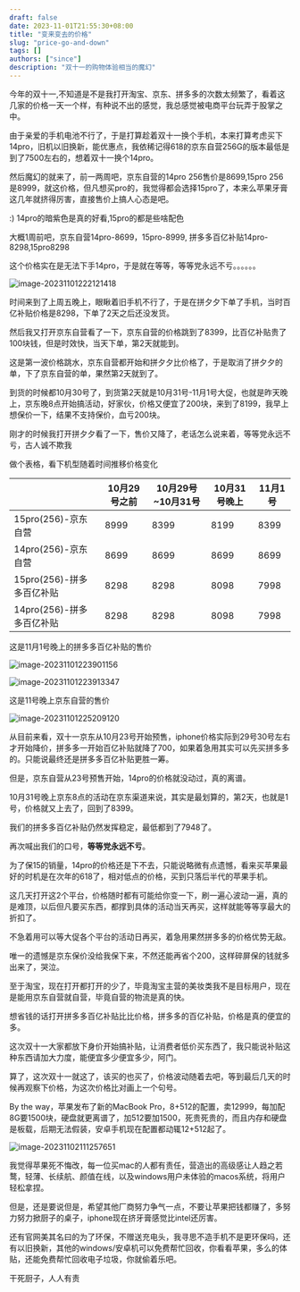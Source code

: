 ```yaml
---
draft: false
date: 2023-11-01T21:55:30+08:00
title: "变来变去的价格"
slug: "price-go-and-down" 
tags: []
authors: ["since"]
description: "双十一的购物体验相当的魔幻"
---
```


今年的双十一,不知道是不是我打开淘宝、京东、拼多多的次数太频繁了，看着这几家的价格一天一个样，有种说不出的感觉，我总感觉被电商平台玩弄于股掌之中。



由于亲爱的手机电池不行了，于是打算趁着双十一换个手机，本来打算考虑买下14pro，旧机以旧换新，能优惠点，我依稀记得618的京东自营256G的版本最低是到了7500左右的，想着双十一换个14pro。



然后魔幻的就来了，前一两周吧，京东自营的14pro 256售价是8699,15pro 256是8999，就这价格，但凡想买pro的，我觉得都会选择15pro了，本来么苹果牙膏这几年就挤得厉害，直接售价上搞人心态是吧。



:) 14pro的暗紫色是真的好看,15pro的都是些啥配色



大概1周前吧，京东自营14pro-8699，15pro-8999,  拼多多百亿补贴14pro-8298,15pro8298

这个价格实在是无法下手14pro，于是就在等等，等等党永远不亏。。。。。。

![image-20231101222121418](https://cdn.jsdelivr.net/gh/thend03/mdPic/picGo/202311012221449.png)







时间来到了上周五晚上，眼瞅着旧手机不行了，于是在拼夕夕下单了手机，当时百亿补贴价格是8298，下单了2天之后还没发货。

然后我又打开京东自营看了一下，京东自营的价格跳到了8399，比百亿补贴贵了100块钱，但是时效快，当天下单，第2天就能到。



这是第一波价格跳水，京东自营都开始和拼夕夕比价格了，于是取消了拼夕夕的单，下了京东自营的单，果然第2天就到了。

到货的时候都10月30号了，到货第2天就是10月31号-11月1号大促，也就是昨天晚上，京东晚8点开始搞活动，好家伙，价格又便宜了200块，来到了8199，我早上想保价一下，结果不支持保价，血亏200块。

刚才的时候我打开拼夕夕看了一下，售价又降了，老话怎么说来着，等等党永远不亏，古人诚不欺我

做个表格，看下机型随着时间推移价格变化

|                           | 10月29号之前 | 10月29号~10月31号 | 10月31号晚上 | 11月1号 |
| ------------------------- | ------------ | ----------------- | ------------ | ------- |
| 15pro(256)-京东自营       | 8999         | 8399              | 8199         | 8399    |
| 14pro(256)-京东自营       | 8699         | 8699              | 8699         | 8699    |
| 15pro(256)-拼多多百亿补贴 | 8298         | 8298              | 8098         | 7998    |
| 14pro(256)-拼多多百亿补贴 | 8298         | 8298              | 8098         | 7998    |



这是11月1号晚上的拼多多百亿补贴的售价

![image-20231101223901156](https://cdn.jsdelivr.net/gh/thend03/mdPic/picGo/202311012239189.png)

![image-20231101223913347](https://cdn.jsdelivr.net/gh/thend03/mdPic/picGo/202311012239374.png)

这是11号晚上京东自营的售价

![image-20231101225209120](https://cdn.jsdelivr.net/gh/thend03/mdPic/picGo/202311012252143.png)





从目前来看，双十一京东从10月23号开始预售，iphone价格实际到29号30号左右才开始降价，拼多多一开始百亿补贴就降了700，如果着急用其实可以先买拼多多的。只能说最终还是拼多多百亿补贴更胜一筹。



但是，京东自营从23号预售开始，14pro的价格就没动过，真的离谱。



10月31号晚上京东8点的活动在京东渠道来说，其实是最划算的，第2天，也就是1号，价格就又上去了，回到了8399。

我们的拼多多百亿补贴仍然发挥稳定，最低都到了7948了。



再次喊出我们的口号，**等等党永远不亏**。



为了保15的销量，14pro的价格还是下不去，只能说略微有点遗憾，看来买苹果最好的时机是在次年的618了，相对低点的价格，买到只落后半代的苹果手机。



这几天打开这2个平台，价格随时都有可能给你变一下，刷一遍心波动一遍，真的是难顶，以后但凡要买东西，都撑到具体的活动当天再买，这样就能等等享最大的折扣了。



不急着用可以等大促各个平台的活动日再买，着急用果然拼多多的价格优势无敌。



唯一的遗憾是京东保价没给我保下来，不然还能再省个200，这样碎屏保的钱就多出来了，哭泣。



至于淘宝，现在打开都打开的少了，毕竟淘宝主营的美妆类我不是目标用户，现在是能用京东自营就自营，毕竟自营的物流是真的快。

想省钱的话打开拼多多百亿补贴比比价格，拼多多的百亿补贴，价格是真的便宜的多。



这次双十一大家都放下身价开始搞补贴，让消费者低价买东西了，我只能说补贴这种东西请加大力度，能便宜多少便宜多少，阿门。

算了，这次双十一就这了，该买的也买了，价格波动随着去吧，等到最后几天的时候再观察下价格，为这次价格比对画上一个句号。





By the way，苹果发布了新的MacBook Pro，8+512的配置，卖12999，每加配8G要1500块，硬盘就更离谱了，加512要加1500，死贵死贵的，而且内存和硬盘是板载，后期无法假装，安卓手机现在配置都动辄12+512起了。





![image-20231102111257651](https://cdn.jsdelivr.net/gh/thend03/mdPic/picGo/202311021112719.png)

我觉得苹果死不悔改，每一位买mac的人都有责任，营造出的高级感让人趋之若鹜，轻薄、长续航、颜值在线，以及windows用户未体验的macos系统，将用户轻松拿捏。



但是，还是要说但是，希望其他厂商努力争气一点，不要让苹果把钱都赚了，多努力努力掀厨子的桌子，iphone现在挤牙膏感觉比intel还厉害。

还有官网美其名曰的为了环保，不赠送充电头，我寻思不造手机不是更环保吗，还有以旧换新，其他的windows/安卓机可以免费帮忙回收，你看看苹果，多么的体贴，还能免费帮忙回收电子垃圾，你就偷着乐吧。



干死厨子，人人有责














